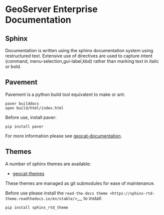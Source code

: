 # GeoServer Enterprise Documentation

## Sphinx

Documentation is written using the sphinx documentation system using restructured text. Extensive use of directives are used to capture intent (command, menu-selection,gui-label,kbd) rather than marking text in italic or bold.

## Pavement 

Pavement is a python build tool equivalent to make or ant:

```
paver builddocs
open build/html/index.html
```



Before use, install paver:
```
pip install paver
```

For more information please see [geocat-documentation](https://github.com/volaya/geocat-documentation).

## Themes

A number of sphinx themes are available:

* [geocat-themes](https://github.com/GeoCat/geocat-themes)

These themes are managed as git submodules for ease of maintenance.

Before use please install the `read-the-docs theme <https://sphinx-rtd-theme.readthedocs.io/en/stable/>`__, to install:

```
pip install sphinx_rtd_theme
```


